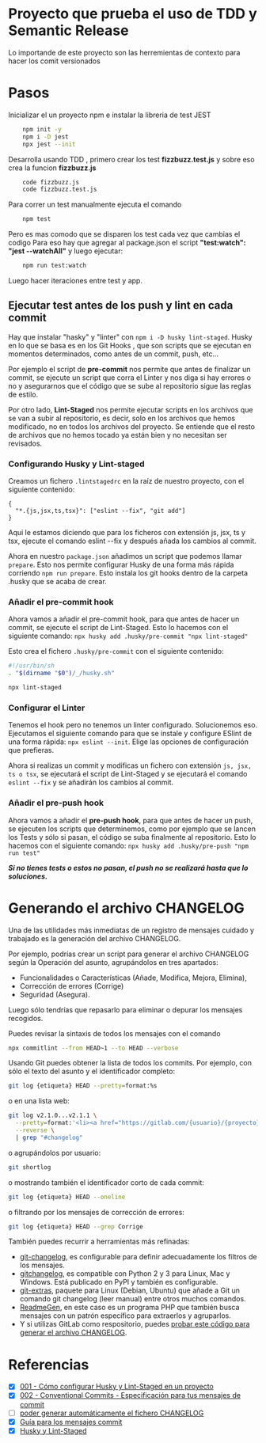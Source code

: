 # Proyecto que prueba el uso de TDD y Semantic Release

Lo importande de este proyecto son las herremientas de contexto para hacer los comit versionados

# Pasos

Inicializar el un proyecto npm e instalar la libreria de test JEST

```sh
    npm init -y
    npm i -D jest
    npx jest --init
```

Desarrolla usando TDD , primero crear los test **fizzbuzz.test.js** y sobre eso crea la funcion **fizzbuzz.js**

```sh
    code fizzbuzz.js
    code fizzbuzz.test.js
```

Para correr un test manualmente ejecuta el comando

```sh
    npm test
```

Pero es mas comodo que se disparen los test cada vez que cambias el codigo
Para eso hay que agregar al package.json el script **"test:watch": "jest --watchAll"**
y luego ejecutar:

```sh
    npm run test:watch
```

Luego hacer iteraciones entre test y app.


## Ejecutar test antes de los push y lint en cada commit

Hay que instalar "hasky" y "linter" con `npm i -D husky lint-staged`. Husky en lo que se basa es en los Git Hooks , que son scripts que se ejecutan en momentos determinados, como antes de un commit, push, etc...

Por ejemplo el script de **pre-commit** nos permite que antes de finalizar un commit, se ejecute un script que corra el Linter y nos diga si hay errores o no y asegurarnos que el código que se sube al repositorio sigue las reglas de estilo.

Por otro lado, **Lint-Staged** nos permite ejecutar scripts en los archivos que se van a subir al repositorio, es decir, solo en los archivos que hemos modificado, no en todos los archivos del proyecto. Se entiende que el resto de archivos que no hemos tocado ya están bien y no necesitan ser revisados.

### Configurando Husky y Lint-staged

Creamos un fichero `.lintstagedrc` en la raíz de nuestro proyecto, con el siguiente contenido:

```
{
  "*.{js,jsx,ts,tsx}": ["eslint --fix", "git add"]
}
```

Aqui le estamos diciendo que para los ficheros con extensión js, jsx, ts y tsx, ejecute el comando eslint --fix y después añada los cambios al commit.

Ahora en nuestro `package.json` añadimos un script que podemos llamar `prepare`. Esto nos permite configurar Husky de una forma más rápida corriendo `npm run prepare`. Esto instala los git hooks dentro de la carpeta .husky que se acaba de crear.

### Añadir el pre-commit hook

Ahora vamos a añadir el pre-commit hook, para que antes de hacer un commit, se ejecute el script de Lint-Staged. Esto lo hacemos con el siguiente comando: `npx husky add .husky/pre-commit "npx lint-staged"`

Esto crea el fichero `.husky/pre-commit` con el siguiente contenido:

```sh
#!/usr/bin/sh
. "$(dirname "$0")/_/husky.sh"

npx lint-staged
```

### Configurar el Linter


Tenemos el hook pero no tenemos un linter configurado. Solucionemos eso. Ejecutamos el siguiente comando para que se instale y configure ESlint de una forma rápida: `npx eslint --init`. Elige las opciones de configuración que prefieras.

Ahora si realizas un commit y modificas un fichero con extensión `js, jsx, ts o tsx`, se ejecutará el script de Lint-Staged y se ejecutará el comando `eslint --fix` y se añadirán los cambios al commit.

### Añadir el pre-push hook

Ahora vamos a añadir el **pre-push hook**, para que antes de hacer un push, se ejecuten los scripts que determinemos, como por ejemplo que se lancen los Tests y sólo si pasan, el código se suba finalmente al repositorio. Esto lo hacemos con el siguiente comando: `npx husky add .husky/pre-push "npm run test"`

***Si no tienes tests o estos no pasan, el push no se realizará hasta que lo soluciones.***


# Generando el archivo CHANGELOG

Una de las utilidades más inmediatas de un registro de mensajes cuidado y trabajado es la generación del archivo CHANGELOG.

Por ejemplo, podrías crear un script para generar el archivo CHANGELOG según la Operación del asunto, agrupándolos en tres apartados:
- Funcionalidades o Características (Añade, Modifica, Mejora, Elimina),
- Corrección de errores (Corrige)
-  Seguridad (Asegura).

Luego sólo tendrías que repasarlo para eliminar o depurar los mensajes recogidos.

Puedes revisar la sintaxis de todos los mensajes con el comando 

```bash 
npx commitlint --from HEAD~1 --to HEAD --verbose
```

Usando Git puedes obtener la lista de todos los commits. Por ejemplo, con sólo el texto del asunto y el identificador completo:

```bash 
git log {etiqueta} HEAD --pretty=format:%s
```
o en una lista web:

```bash 
git log v2.1.0...v2.1.1 \
  --pretty=format:'<li><a href="https://gitlab.com/{usuario}/{proyecto}/commit/%H"> ver commit • </a> %s </li>' \
  --reverse \
  | grep "#changelog"
```

o agrupándolos por usuario:
```bash 
git shortlog
```

o mostrando también el identificador corto de cada commit:
```bash
git log {etiqueta} HEAD --oneline
```

o filtrando por los mensajes de corrección de errores:
```bash
git log {etiqueta} HEAD --grep Corrige
```

También puedes recurrir a herramientas más refinadas:

- [git-changelog](https://www.npmjs.com/package/git-changelog), es configurable para definir adecuadamente los filtros de los mensajes.
- [gitchangelog](https://github.com/vaab/gitchangelog), es compatible con Python 2 y 3 para Linux, Mac y Windows. Está publicado en PyPI y también es configurable.
- [git-extras](https://github.com/tj/git-extras), paquete para Linux (Debian, Ubuntu) que añade a Git un comando git changelog (leer manual) entre otros muchos comandos.
- [ReadmeGen](https://github.com/fojuth/readmegen), en este caso es un programa PHP que también busca mensajes con un patrón específico para extraerlos y agruparlos.
- Y si utilizas GitLab como respositorio, puedes [probar este código para generar el archivo CHANGELOG](https://medium.com/@SamuelMichaud/generate-a-changelog-from-gitlabs-issue-tracker-9eced2610718).



# Referencias

- [x] [001 - Cómo configurar Husky y Lint-Staged en un proyecto](https://carlosazaustre.es/husky-lintstaged)
- [x] [002 - Conventional Commits - Especificación para tus mensajes de commit](https://carlosazaustre.es/conventional-commits)
- [ ] [poder generar automáticamente el fichero CHANGELOG](https://github.com/conventional-changelog/conventional-changelog)
- [x] [Guía para los mensajes commit](https://manuel.cillero.es/doc/apuntes-tic/herramientas/git/guia-mensajes-confirmacion-commit/)
- [x] [Husky y Lint-Staged](https://typicode.github.io/husky/#/)